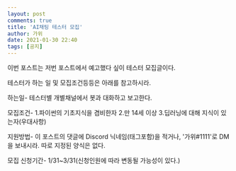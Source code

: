 ```yaml
---
layout: post
comments: true
title: 'AI채팅 테스터 모집'
author: 가위
date: 2021-01-30 22:40
tags: [공지]
---
```


이번 포스트는 저번 포스트에서 예고했다 싶이 테스터 모집글이다.

테스터가 하는 일 및 모집조건등등은 아래를 참고하시라.

하는일- 테스터별 개별채널에서 봇과 대화하고 보고한다.

모집조건- 1.파이썬의 기초지식을 겸비한자 2.만 14세 이상 3.딥러닝에 대해 지식이 있는자(우대사항)


지원방법- 이 포스트의 댓글에 Discord 닉네임(태그포함)을 적거나, '가위#1111'로 DM을 보내시라. 따로 지정된 양식은 없다.


모집 신청기간- 1/31~3/31(신청인원에 따라 변동될 가능성이 있다.)
         
